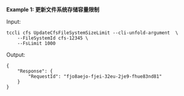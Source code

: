 **Example 1: 更新文件系统存储容量限制**



Input: 

```
tccli cfs UpdateCfsFileSystemSizeLimit --cli-unfold-argument  \
    --FileSystemId cfs-12345 \
    --FsLimit 1000
```

Output: 
```
{
    "Response": {
        "RequestId": "fjo8aejo-fjei-32eu-2je9-fhue83nd81"
    }
}
```

